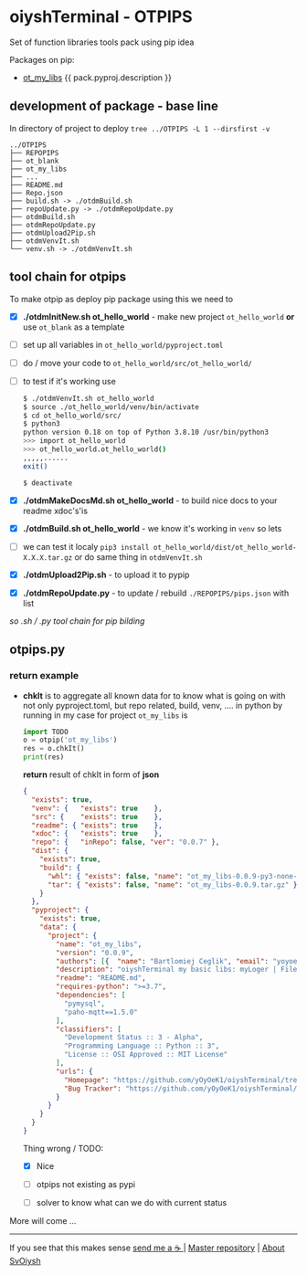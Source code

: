 # oiyshTerminal - OTPIPS

  Set of function libraries tools pack using pip idea

Packages on pip:

* [ot_my_libs](ot_my_libs/README.md) {{ pack.pyproj.description }}

## development of package - base line

  In directory of project to deploy `tree ../OTPIPS -L 1 --dirsfirst -v`

```shell
../OTPIPS
├── REPOPIPS
├── ot_blank
├── ot_my_libs
├── ...
├── README.md
├── Repo.json
├── build.sh -> ./otdmBuild.sh
├── repoUpdate.py -> ./otdmRepoUpdate.py
├── otdmBuild.sh
├── otdmRepoUpdate.py
├── otdmUpload2Pip.sh
├── otdmVenvIt.sh
└── venv.sh -> ./otdmVenvIt.sh
```

## tool chain for otpips

  To make otpip as deploy pip package using this we need to

- [x] **./otdmInitNew.sh ot_hello_world** - make new project `ot_hello_world` **or** use `ot_blank` as a template

- [ ] set up all variables in `ot_hello_world/pyproject.toml`

- [ ] do / move your code to `ot_hello_world/src/ot_hello_world/`

- [ ] to test if it's working use
  
  ```bash
  $ ./otdmVenvIt.sh ot_hello_world
  $ source ./ot_hello_world/venv/bin/activate
  $ cd ot_hello_world/src/
  $ python3
  python version 0.18 on top of Python 3.8.10 /usr/bin/python3
  >>> import ot_hello_world
  >>> ot_hello_world.ot_hello_world()
  ,,,,,......
  exit()
  
  $ deactivate
  ```

- [x] **./otdmMakeDocsMd.sh ot_hello_world** - to build nice docs to your readme xdoc's'is 

- [x] **./otdmBuild.sh ot_hello_world** - we know it's working in `venv` so lets  

- [ ] we can test it localy `pip3 install ot_hello_world/dist/ot_hello_world-X.X.X.tar.gz` or do same thing in `otdmVenvIt.sh`

- [x] **./otdmUpload2Pip.sh** - to upload it to pypip

- [x] **./otdmRepoUpdate.py** - to update / rebuild `./REPOPIPS/pips.json` with list

*so .sh / .py tool chain for pip bilding*

## otpips.py



### return example

* **chkIt** is to aggregate all known data for to know what is going on with not only pyproject.toml, but repo related, build, venv, ....
  in python by running in my case for project `ot_my_libs` is
  
  ```python
  import TODO
  o = otpip('ot_my_libs')
  res = o.chkIt()
  print(res)
  ```
  
  **return** result of chkIt in form of __json__
  
  ```json
  {
    "exists": true,
    "venv": {   "exists": true    },
    "src": {    "exists": true    },
    "readme": { "exists": true    },
    "xdoc": {   "exists": true    },
    "repo": {   "inRepo": false, "ver": "0.0.7" },
    "dist": {
      "exists": true,
      "build": {
        "whl": { "exists": false, "name": "ot_my_libs-0.0.9-py3-none-any.whl" },
        "tar": { "exists": false, "name": "ot_my_libs-0.0.9.tar.gz" }
      }
    },
    "pyproject": {
      "exists": true,
      "data": {
        "project": {
          "name": "ot_my_libs",
          "version": "0.0.9",
          "authors": [{  "name": "Bartlomiej Ceglik", "email": "yoyoek@wp.pl" } ],
          "description": "oiyshTerminal my basic libs: myLoger | FileActions | MyCalculate | db_helper | mysql_helper | ...",
          "readme": "README.md",
          "requires-python": ">=3.7",
          "dependencies": [
            "pymysql",
            "paho-mqtt==1.5.0"
          ],
          "classifiers": [
            "Development Status :: 3 - Alpha",
            "Programming Language :: Python :: 3",
            "License :: OSI Approved :: MIT License"
          ],
          "urls": {
            "Homepage": "https://github.com/yOyOeK1/oiyshTerminal/tree/main/OTPIPS/ot_my_libs",
            "Bug Tracker": "https://github.com/yOyOeK1/oiyshTerminal/labels/ot_my_libs"
          }
        }
      }
    }
  }
  ```
  
  Thing wrong / TODO:  
  
  - [x] Nice
  - [ ] otpips not existing as pypi
  - [ ] solver to know what can we do with current status





More will come ...

---

If you see that this makes sense [ send me a ☕ ](https://ko-fi.com/B0B0DFYGS) | [Master repository](https://github.com/yOyOeK1/oiyshTerminal) | [About SvOiysh](https://www.youtube.com/@svoiysh)
